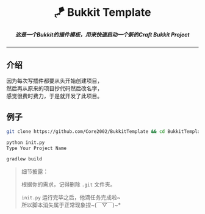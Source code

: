 <h1 align="center">🪁 Bukkit Template</h1>
<h5 align="center">这是一个Bukkit的插件模板，用来快速启动一个新的Craft Bukkit Project</h5>

------

## 介绍
因为每次写插件都要从头开始创建项目，  
然后再从原来的项目抄代码然后改名字，  
感觉很费时费力，于是就开发了此项目。

## 例子
```bash
git clone https://github.com/Core2002/BukkitTemplate && cd BukkitTemplate

python init.py
Type Your Project Name

gradlew build
```

> 细节披露：  
> 
> 根据你的需求，记得删除 `.git` 文件夹。
>    
> `init.py` 运行完毕之后，他滴任务完成啦~  
> 所以脚本消失属于正常现象捏~(￣▽￣)~*

